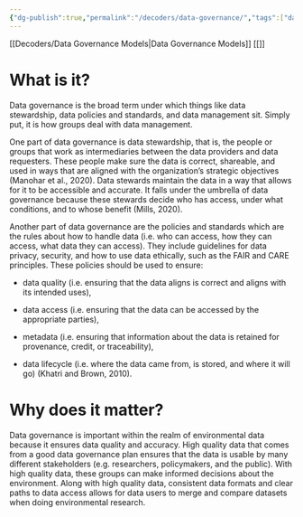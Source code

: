 ```yaml
---
{"dg-publish":true,"permalink":"/decoders/data-governance/","tags":["data-governance"]}
---
```


[[Decoders/Data Governance Models\|Data Governance Models]]
[[]]

# What is it?

Data governance is the broad term under which things like data stewardship, data policies and standards, and data management sit. Simply put, it is how groups deal with data management. 

  
One part of data governance is data stewardship, that is, the people or groups that work as intermediaries between the data providers and data requesters. These people make sure the data is correct, shareable, and used in ways that are aligned with the organization’s strategic objectives (Manohar et al., 2020). Data stewards maintain the data in a way that allows for it to be accessible and accurate. It falls under the umbrella of data governance because these stewards decide who has access, under what conditions, and to whose benefit (Mills, 2020).

  

Another part of data governance are the policies and standards which are the rules about how to handle data (i.e. who can access, how they can access, what data they can access). They include guidelines for data privacy, security, and how to use data ethically, such as the FAIR and CARE principles. These policies should be used to ensure: 

- data quality (i.e. ensuring that the data aligns is correct and aligns with its intended uses), 
    
- data access (i.e. ensuring that the data can be accessed by the appropriate parties), 
    
- metadata (i.e. ensuring that information about the data is retained for provenance, credit, or traceability), 
    
- data lifecycle (i.e. where the data came from, is stored, and where it will go) (Khatri and Brown, 2010). 
    

  

# Why does it matter?

Data governance is important within the realm of environmental data because it ensures data quality and accuracy. High quality data that comes from a good data governance plan ensures that the data is usable by many different stakeholders (e.g. researchers, policymakers, and the public). With high quality data, these groups can make informed decisions about the environment. Along with high quality data, consistent data formats and clear paths to data access allows for data users to merge and compare datasets when doing environmental research.

